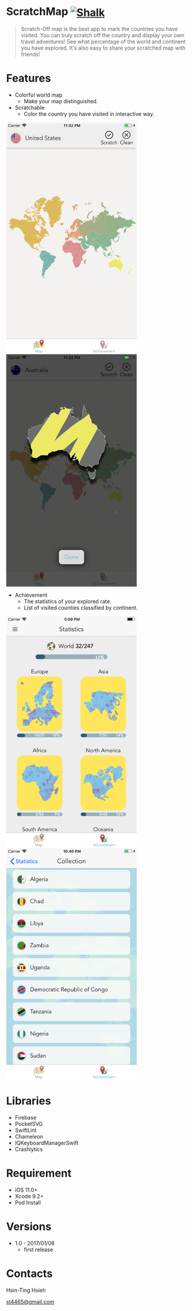 # ScratchMap [<img src="https://github.com/nick1ee/Shalk/blob/master/screenshot/DownloadAppStoreBadge.png" width = "160" height = "50" alt="Shalk" align=center />](https://itunes.apple.com/us/app/scratch-off-map/id1332442168?mt=8)

>Scratch-Off map is the best app to mark the countries you have visited. You can truly scratch off the country and display your own travel adventures! See what percentage of the world and continent you have explored. It's also easy to share your scratched map with friends!

# Features
  * Colorful world map
    * Make your map distinguished.
  * Scratchable 
    * Color the country you have visited in interactive way.
    
<img src="https://github.com/hsiehkl/ScratchMap/blob/Readme/Screenshot/mainPage.png" width = "350" alt="Shalk" align=center />    <img src="https://github.com/hsiehkl/ScratchMap/blob/Readme/Screenshot/scratchPage.png" width = "350" alt="Shalk" align=center />



  * Achievement
    * The statistics of your explored rate.
    * List of visited counties classified by continent.
    
<img src="https://github.com/hsiehkl/ScratchMap/blob/Readme/Screenshot/achievementPage.png" width = "350" alt="Shalk" align=center />    <img src="https://github.com/hsiehkl/ScratchMap/blob/Readme/Screenshot/collectonPage.png" width = "350"  alt="Shalk" align=center />

# Libraries
  * Firebase
  * PocketSVG
  * SwiftLint
  * Chameleon
  * IQKeyboardManagerSwift
  * Crashlytics
  
# Requirement
* iOS 11.0+
* Xcode 9.2+
* Pod Install

# Versions #
  * 1.0 - 2017/01/08
    * first release

# Contacts
Hsin-Ting Hsieh

<st4465@gmail.com>
